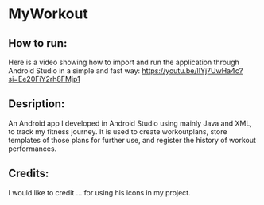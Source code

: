 # MyWorkout

## How to run:
Here is a video showing how to import and run the application through Android Studio in a simple and fast way:
https://youtu.be/lIYj7UwHa4c?si=Ee20FiY2rh8FMjp1

## Desription:
An Android app I developed in Android Studio using mainly Java and XML, to track my fitness journey. It is used to create workoutplans, 
store templates of those plans for further use, and register the history of workout performances.

## Credits:
I would like to credit ... for using his icons in my project. 
